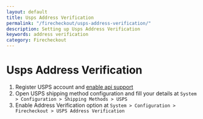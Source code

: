 ```yaml
---
layout: default
title: Usps Address Verification
permalink: "/firecheckout/usps-address-verification/"
description: Setting up Usps Address Verification
keywords: address verification
category: Firecheckout
---
```


# Usps Address Verification

1. Register USPS account and [enable api support](https://www.usps.com/business/web-tools-apis/developers-center.htm)
2. Open USPS shipping method configuration and fill your details
  at `System > Configuration > Shipping Methods > USPS`
3. Enable Address Verification option at
  `System > Configuration > Firecheckout > USPS Address Verification`
